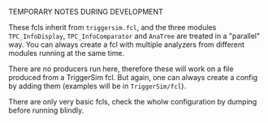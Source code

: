 TEMPORARY NOTES DURING DEVELOPMENT

These fcls inherit from `triggersim.fcl`, and the three modules `TPC_InfoDisplay`, `TPC_InfoComparator` and `AnaTree` are treated in a "parallel" way.
You can always create a fcl with multiple analyzers from different modules running at the same time.

There are no producers run here, therefore these will work on a file produced from a TriggerSim fcl. 
But again, one can always create a config by adding them (examples will be in `TriggerSim/fcl`).

There are only very basic fcls, check the wholw configuration by dumping before running blindly.